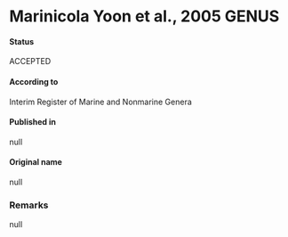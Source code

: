 Marinicola Yoon et al., 2005 GENUS
=======

#### Status
ACCEPTED

#### According to
Interim Register of Marine and Nonmarine Genera

#### Published in
null

#### Original name
null

### Remarks
null